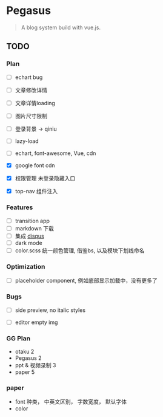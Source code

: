# Pegasus

> A blog system build with vue.js.

## TODO

### Plan
- [ ] echart bug
- [ ] 文章修改详情
- [ ] 文章详情loading
- [ ] 图片尺寸限制
- [ ] 登录背景 -> qiniu
- [ ] lazy-load
- [ ] echart, font-awesome, Vue, cdn
- [X] google font cdn
- [X] 权限管理 未登录隐藏入口
- [X] top-nav 组件注入


### Features
- [ ] transition app
- [ ] markdown 下载
- [ ] 集成 [disqus](https://pegasus-app.disqus.com/admin/install/platforms/universalcode/)
- [ ] dark mode
- [ ] color.scss 统一颜色管理, 借鉴bs, 以及模块下划线命名

### Optimization
- [ ] placeholder component, 例如底部显示加载中，没有更多了

### Bugs
- [ ] side preview, no italic styles
- [ ] editor empty img



### GG Plan
- otaku 2
- Pegasus 2
- ppt & 视频录制 3
- paper 5


### paper
- font
 种类， 中英文区别， 字数宽度， 默认字体
- color
